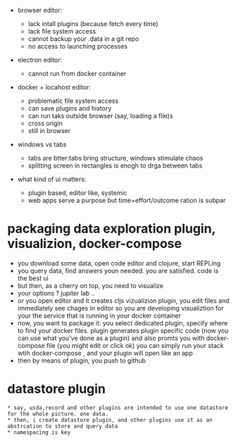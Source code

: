 
* browser editor:
   - lack intall plugins (because fetch every time)
   - lack file system access
   - cannot backup your .data in a git repo 
   - no access to launching processes

* electron editor:
    - cannot run from docker container

* docker + locahost editor:
    - problematic file system access
    + can save plugins and history
    + can run taks outside browser (say, loading a file)s
    - cross origin
    - still in browser


* windows vs tabs
    - tabs are btter:tabs bring structure, windows stimulate chaos
    - splitting screen in rectangles is enogh to drga between tabs

* what kind of ui matters:
    - plugin based, editor like, systemic
    - web apps serve a purpose but time+effort/outcome ration is subpar


# packaging data exploration plugin, visualizion, docker-compose

* you download some data, open code editor and clojure, start REPLing
* you query data, find answers youn needed. you are satisfied. code is the best ui
* but then, as a cherry on top, you need to visualize
* your options ? jupiter lab ..
* or you open editor and it creates cljs vizualizion plugin, you edit files and immediately see chages in editor
    so you are developing visualiztion for your the service that is running in your docker container
* now, you want to package it: you  select dedicated plugin, specify where to find your docker files.
  plugin generates plugin specific code (now you can use what you've done as a plugin) and also promts you with docker-compose file (you might edit or click ok)
  you can simply run your stack wtih docker-compose , and your plugin will open like an app
* then by means of plugin, you push to github


# datastore plugin

    * say, usda,record and other plugins are intended to use one datastore for the whole picture. one data.
    * then, i create datastore plugin, and other plugins use it as an abstrcation to store and query data
    * namespacing is key